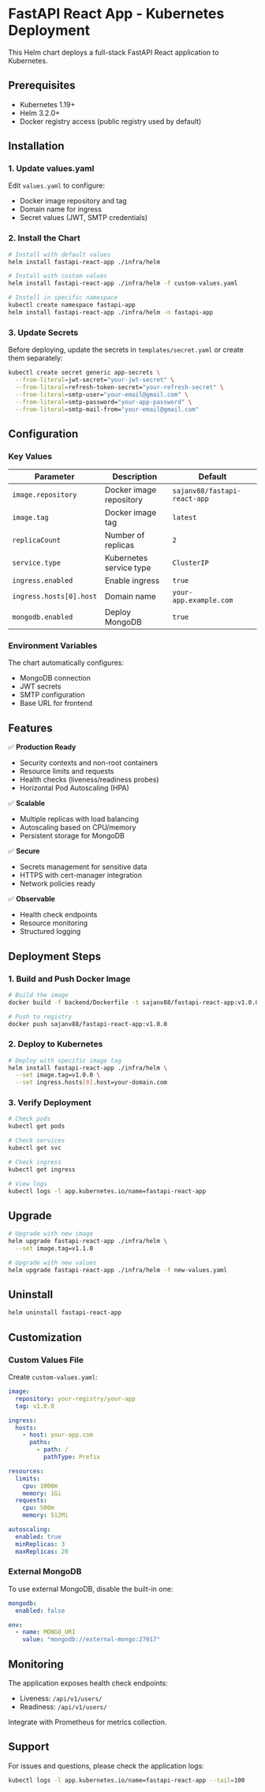 # FastAPI React App - Kubernetes Deployment

This Helm chart deploys a full-stack FastAPI React application to Kubernetes.

## Prerequisites

- Kubernetes 1.19+
- Helm 3.2.0+
- Docker registry access (public registry used by default)

## Installation

### 1. Update values.yaml

Edit `values.yaml` to configure:
- Docker image repository and tag
- Domain name for ingress
- Secret values (JWT, SMTP credentials)

### 2. Install the Chart

```bash
# Install with default values
helm install fastapi-react-app ./infra/helm

# Install with custom values
helm install fastapi-react-app ./infra/helm -f custom-values.yaml

# Install in specific namespace
kubectl create namespace fastapi-app
helm install fastapi-react-app ./infra/helm -n fastapi-app
```

### 3. Update Secrets

Before deploying, update the secrets in `templates/secret.yaml` or create them separately:

```bash
kubectl create secret generic app-secrets \
  --from-literal=jwt-secret="your-jwt-secret" \
  --from-literal=refresh-token-secret="your-refresh-secret" \
  --from-literal=smtp-user="your-email@gmail.com" \
  --from-literal=smtp-password="your-app-password" \
  --from-literal=smtp-mail-from="your-email@gmail.com"
```

## Configuration

### Key Values

| Parameter | Description | Default |
|-----------|-------------|---------|
| `image.repository` | Docker image repository | `sajanv88/fastapi-react-app` |
| `image.tag` | Docker image tag | `latest` |
| `replicaCount` | Number of replicas | `2` |
| `service.type` | Kubernetes service type | `ClusterIP` |
| `ingress.enabled` | Enable ingress | `true` |
| `ingress.hosts[0].host` | Domain name | `your-app.example.com` |
| `mongodb.enabled` | Deploy MongoDB | `true` |

### Environment Variables

The chart automatically configures:
- MongoDB connection
- JWT secrets
- SMTP configuration
- Base URL for frontend

## Features

✅ **Production Ready**
- Security contexts and non-root containers
- Resource limits and requests
- Health checks (liveness/readiness probes)
- Horizontal Pod Autoscaling (HPA)

✅ **Scalable**
- Multiple replicas with load balancing
- Autoscaling based on CPU/memory
- Persistent storage for MongoDB

✅ **Secure**
- Secrets management for sensitive data
- HTTPS with cert-manager integration
- Network policies ready

✅ **Observable**
- Health check endpoints
- Resource monitoring
- Structured logging

## Deployment Steps

### 1. Build and Push Docker Image

```bash
# Build the image
docker build -f backend/Dockerfile -t sajanv88/fastapi-react-app:v1.0.0 .

# Push to registry
docker push sajanv88/fastapi-react-app:v1.0.0
```

### 2. Deploy to Kubernetes

```bash
# Deploy with specific image tag
helm install fastapi-react-app ./infra/helm \
  --set image.tag=v1.0.0 \
  --set ingress.hosts[0].host=your-domain.com
```

### 3. Verify Deployment

```bash
# Check pods
kubectl get pods

# Check services
kubectl get svc

# Check ingress
kubectl get ingress

# View logs
kubectl logs -l app.kubernetes.io/name=fastapi-react-app
```

## Upgrade

```bash
# Upgrade with new image
helm upgrade fastapi-react-app ./infra/helm \
  --set image.tag=v1.1.0

# Upgrade with new values
helm upgrade fastapi-react-app ./infra/helm -f new-values.yaml
```

## Uninstall

```bash
helm uninstall fastapi-react-app
```

## Customization

### Custom Values File

Create `custom-values.yaml`:

```yaml
image:
  repository: your-registry/your-app
  tag: v1.0.0

ingress:
  hosts:
    - host: your-app.com
      paths:
        - path: /
          pathType: Prefix

resources:
  limits:
    cpu: 1000m
    memory: 1Gi
  requests:
    cpu: 500m
    memory: 512Mi

autoscaling:
  enabled: true
  minReplicas: 3
  maxReplicas: 20
```

### External MongoDB

To use external MongoDB, disable the built-in one:

```yaml
mongodb:
  enabled: false

env:
  - name: MONGO_URI
    value: "mongodb://external-mongo:27017"
```

## Monitoring

The application exposes health check endpoints:
- Liveness: `/api/v1/users/`
- Readiness: `/api/v1/users/`

Integrate with Prometheus for metrics collection.

## Support

For issues and questions, please check the application logs:

```bash
kubectl logs -l app.kubernetes.io/name=fastapi-react-app --tail=100
```

